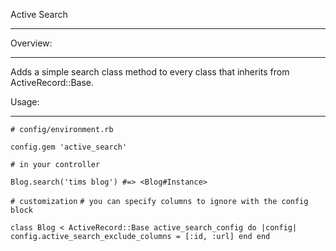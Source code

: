 Active Search
***

Overview:
***
  Adds a simple search class method to every class that inherits from ActiveRecord::Base.
  
Usage:
***

`# config/environment.rb`

`config.gem 'active_search'`

`# in your controller`

`Blog.search('tims blog') #=> <Blog#Instance>`

`# customization`
`# you can specify columns to ignore with the config block`

`class Blog < ActiveRecord::Base
  active_search_config do |config|
    config.active_search_exclude_columns = [:id, :url]
  end
end`